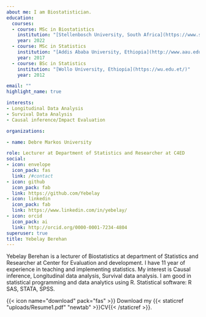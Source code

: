 ```yaml
---
about me: I am Biostatistician.
education:
  courses:
  - course: MSc in Biostatistics
    institution: "[Stellenbosch University, South Africa](https://www.sun.ac.za/english)"
    year: 2022
  - course: MSc in Statistics
    institution: "[Addis Ababa University, Ethiopia](http://www.aau.edu.et/)"
    year: 2017
  - course: BSc in Statistics
    institution: "[Wollo University, Ethiopia](https://wu.edu.et/)"
    year: 2012

email: ""
highlight_name: true

interests:
- Longitudinal Data Analysis
- Survival Data Analysis
- Causal inference/Impact Evaluation

organizations:

- name: Debre Markos University

role: Lecturer at Department of Statistics and Researcher at C4ED
social:
- icon: envelope
  icon_pack: fas
  link: /#contact
- icon: github
  icon_pack: fab
  link: https://github.com/Yebelay
- icon: linkedin
  icon_pack: fab
  link: https://www.linkedin.com/in/yebelay/
- icon: orcid
  icon_pack: ai
  link: http://orcid.org/0000-0001-7234-4804 
superuser: true
title: Yebelay Berehan
---
```


Yebelay Berehan is a lecturer of Biostatistics at department of Statistics and Researcher at Center for Evaluation and development. I have 11 year of experience in teaching and implementing statistics. My interest is Causal inference, Longitudinal data analysis, Survival data analysis. I am good in statistical programming and data analytics using R.  Statistical software: R SAS, STATA, SPSS. 


{{< icon name="download" pack="fas" >}} Download my {{< staticref "uploads/Resume1.pdf" "newtab" >}}CV{{< /staticref >}}.
